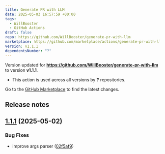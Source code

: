 ```yaml
---
title: Generate PR with LLM
date: 2025-05-03 16:57:59 +00:00
tags:
  - WillBooster
  - GitHub Actions
draft: false
repo: https://github.com/WillBooster/generate-pr-with-llm
marketplace: https://github.com/marketplace/actions/generate-pr-with-llm
version: v1.1.1
dependentsNumber: "?"
---
```



Version updated for **https://github.com/WillBooster/generate-pr-with-llm** to version **v1.1.1**.
- This action is used across all versions by **?** repositories.

Go to the [GitHub Marketplace](https://github.com/marketplace/actions/generate-pr-with-llm) to find the latest changes.

## Release notes

## [1.1.1](https://github.com/WillBooster/generate-pr-with-llm/compare/v1.1.0...v1.1.1) (2025-05-02)


### Bug Fixes

* improve args parser ([02f5af9](https://github.com/WillBooster/generate-pr-with-llm/commit/02f5af99e859a2ba7026b9e7bded90eae01edb76))




